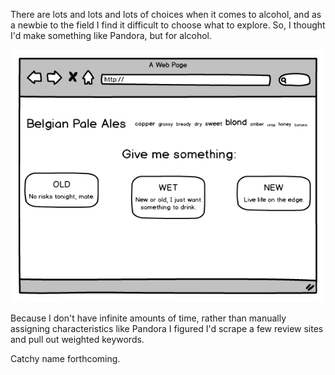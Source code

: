 There are lots and lots and lots of choices when it comes to alcohol, and as a
newbie to the field I find it difficult to choose what to explore.  So, I
thought I'd make something like Pandora, but for alcohol.

![](mockups/channel-view.png)

Because I don't have infinite amounts of time, rather than manually assigning
characteristics like Pandora I figured I'd scrape a few review sites and pull
out weighted keywords.

Catchy name forthcoming.

